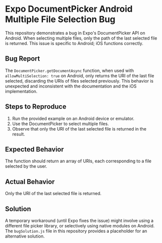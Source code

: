 # Expo DocumentPicker Android Multiple File Selection Bug

This repository demonstrates a bug in Expo's DocumentPicker API on Android. When selecting multiple files, only the path of the last selected file is returned.  This issue is specific to Android; iOS functions correctly.

## Bug Report

The `DocumentPicker.getDocumentAsync` function, when used with `allowMultiSelection: true` on Android, only returns the URI of the last file selected, discarding the URIs of files selected previously. This behavior is unexpected and inconsistent with the documentation and the iOS implementation.

## Steps to Reproduce

1. Run the provided example on an Android device or emulator.
2. Use the DocumentPicker to select multiple files.
3. Observe that only the URI of the last selected file is returned in the result.

## Expected Behavior

The function should return an array of URIs, each corresponding to a file selected by the user.

## Actual Behavior

Only the URI of the last selected file is returned.

## Solution

A temporary workaround (until Expo fixes the issue) might involve using a different file picker library, or selectively using native modules on Android.  The `bugSolution.js` file in this repository provides a placeholder for an alternative solution.